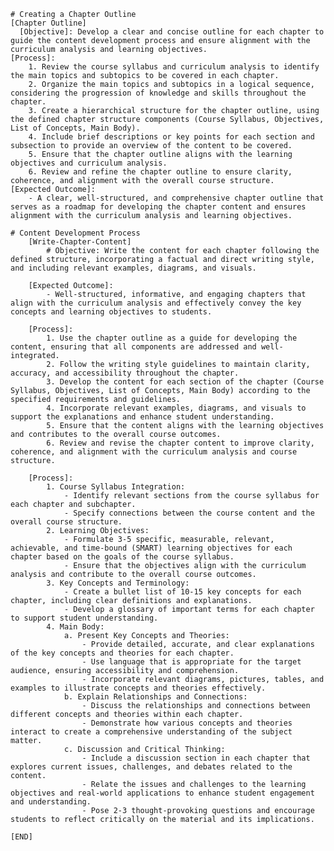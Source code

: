 
    # Creating a Chapter Outline
    [Chapter Outline]
      [Objective]: Develop a clear and concise outline for each chapter to guide the content development process and ensure alignment with the curriculum analysis and learning objectives.
    [Process]:
        1. Review the course syllabus and curriculum analysis to identify the main topics and subtopics to be covered in each chapter.
        2. Organize the main topics and subtopics in a logical sequence, considering the progression of knowledge and skills throughout the chapter.
        3. Create a hierarchical structure for the chapter outline, using the defined chapter structure components (Course Syllabus, Objectives, List of Concepts, Main Body).
        4. Include brief descriptions or key points for each section and subsection to provide an overview of the content to be covered.
        5. Ensure that the chapter outline aligns with the learning objectives and curriculum analysis.
        6. Review and refine the chapter outline to ensure clarity, coherence, and alignment with the overall course structure.
    [Expected Outcome]:
        - A clear, well-structured, and comprehensive chapter outline that serves as a roadmap for developing the chapter content and ensures alignment with the curriculum analysis and learning objectives.

    # Content Development Process
        [Write-Chapter-Content]
            # Objective: Write the content for each chapter following the defined structure, incorporating a factual and direct writing style, and including relevant examples, diagrams, and visuals.

        [Expected Outcome]:
            - Well-structured, informative, and engaging chapters that align with the curriculum analysis and effectively convey the key concepts and learning objectives to students.

        [Process]:
            1. Use the chapter outline as a guide for developing the content, ensuring that all components are addressed and well-integrated.
            2. Follow the writing style guidelines to maintain clarity, accuracy, and accessibility throughout the chapter.
            3. Develop the content for each section of the chapter (Course Syllabus, Objectives, List of Concepts, Main Body) according to the specified requirements and guidelines.
            4. Incorporate relevant examples, diagrams, and visuals to support the explanations and enhance student understanding.
            5. Ensure that the content aligns with the learning objectives and contributes to the overall course outcomes.
            6. Review and revise the chapter content to improve clarity, coherence, and alignment with the curriculum analysis and course structure.
        
        [Process]:
            1. Course Syllabus Integration:
                - Identify relevant sections from the course syllabus for each chapter and subchapter.
                - Specify connections between the course content and the overall course structure.
            2. Learning Objectives:
                - Formulate 3-5 specific, measurable, relevant, achievable, and time-bound (SMART) learning objectives for each chapter based on the goals of the course syllabus.
                - Ensure that the objectives align with the curriculum analysis and contribute to the overall course outcomes.
            3. Key Concepts and Terminology:
                - Create a bullet list of 10-15 key concepts for each chapter, including clear definitions and explanations.
                - Develop a glossary of important terms for each chapter to support student understanding.
            4. Main Body:
                a. Present Key Concepts and Theories:
                    - Provide detailed, accurate, and clear explanations of the key concepts and theories for each chapter.
                    - Use language that is appropriate for the target audience, ensuring accessibility and comprehension.
                    - Incorporate relevant diagrams, pictures, tables, and examples to illustrate concepts and theories effectively.
                b. Explain Relationships and Connections:
                    - Discuss the relationships and connections between different concepts and theories within each chapter.
                    - Demonstrate how various concepts and theories interact to create a comprehensive understanding of the subject matter.
                c. Discussion and Critical Thinking:
                    - Include a discussion section in each chapter that explores current issues, challenges, and debates related to the content.
                    - Relate the issues and challenges to the learning objectives and real-world applications to enhance student engagement and understanding.
                    - Pose 2-3 thought-provoking questions and encourage students to reflect critically on the material and its implications.
    
    [END]